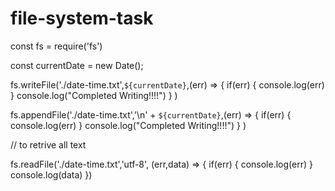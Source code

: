 # file-system-task

const fs = require('fs')

const currentDate = new Date();

fs.writeFile('./date-time.txt',`${currentDate}`,(err) =>
{
    if(err) {
        console.log(err)
    }
    console.log("Completed Writing!!!!")
}
)

fs.appendFile('./date-time.txt','\n' + `${currentDate}`,(err) =>
{
    if(err) {
        console.log(err)
    }
    console.log("Completed Writing!!!!")
}
)

// to retrive all text 

fs.readFile('./date-time.txt','utf-8', (err,data) => {
    if(err) {
        console.log(err)
    }
    console.log(data)
})

